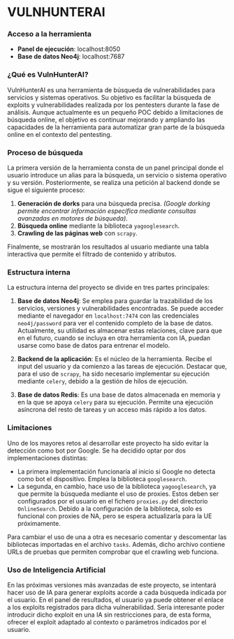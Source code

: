 # VULNHUNTERAI

### Acceso a la herramienta
- **Panel de ejecución**: localhost:8050
- **Base de datos Neo4j**: localhost:7687

### ¿Qué es VulnHunterAI?

VulnHunterAI es una herramienta de búsqueda de vulnerabilidades para servicios y sistemas operativos. Su objetivo es facilitar la búsqueda de exploits y vulnerabilidades realizada por los pentesters durante la fase de análisis. Aunque actualmente es un pequeño POC debido a limitaciones de búsqueda online, el objetivo es continuar mejorando y ampliando las capacidades de la herramienta para automatizar gran parte de la búsqueda online en el contexto del pentesting.

### Proceso de búsqueda

La primera versión de la herramienta consta de un panel principal donde el usuario introduce un alias para la búsqueda, un servicio o sistema operativo y su versión. Posteriormente, se realiza una petición al backend donde se sigue el siguiente proceso:
1. **Generación de dorks** para una búsqueda precisa. *(Google dorking permite encontrar información específica mediante consultas avanzadas en motores de búsqueda).*
2. **Búsqueda online** mediante la biblioteca `yagooglesearch`.
3. **Crawling de las páginas web** con `scrapy`.

Finalmente, se mostrarán los resultados al usuario mediante una tabla interactiva que permite el filtrado de contenido y atributos.

### Estructura interna

La estructura interna del proyecto se divide en tres partes principales:

1. **Base de datos Neo4j**: Se emplea para guardar la trazabilidad de los servicios, versiones y vulnerabilidades encontradas. Se puede acceder mediante el navegador en `localhost:7474` con las credenciales `neo4j/password` para ver el contenido completo de la base de datos. Actualmente, su utilidad es almacenar estas relaciones, clave para que en el futuro, cuando se incluya en otra herramienta con IA, puedan usarse como base de datos para entrenar el modelo.

2. **Backend de la aplicación**: Es el núcleo de la herramienta. Recibe el input del usuario y da comienzo a las tareas de ejecución. Destacar que, para el uso de `scrapy`, ha sido necesario implementar su ejecución mediante `celery`, debido a la gestión de hilos de ejecución.

3. **Base de datos Redis**: Es una base de datos almacenada en memoria y en la que se apoya `celery` para su ejecución. Permite una ejecución asíncrona del resto de tareas y un acceso más rápido a los datos.


### Limitaciones

Uno de los mayores retos al desarrollar este proyecto ha sido evitar la detección como bot por Google. Se ha decidido optar por dos implementaciones distintas:

- La primera implementación funcionaría al inicio si Google no detecta como bot el dispositivo. Emplea la biblioteca `googlesearch`.
- La segunda, en cambio, hace uso de la biblioteca `yagooglesearch`, ya que permite la búsqueda mediante el uso de proxies. Estos deben ser configurados por el usuario en el fichero `proxies.py` del directorio `OnlineSearch`. Debido a la configuración de la biblioteca, solo es funcional con proxies de NA, pero se espera actualizarla para la UE próximamente.

Para cambiar el uso de una a otra es necesario comentar y descomentar las bibliotecas importadas en el archivo `tasks`. Además, dicho archivo contiene URLs de pruebas que permiten comprobar que el crawling web funciona.

### Uso de Inteligencia Artificial

En las próximas versiones más avanzadas de este proyecto, se intentará hacer uso de IA para generar exploits acorde a cada búsqueda indicada por el usuario. En el panel de resultados, el usuario ya puede obtener el enlace a los exploits registrados para dicha vulnerabilidad. Sería interesante poder introducir dicho exploit en una IA sin restricciones para, de esta forma, ofrecer el exploit adaptado al contexto o parámetros indicados por el usuario.
